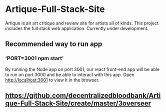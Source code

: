 # Artique-Full-Stack-Site
Artique is an art critique and review site for artists all of kinds. This project includes the full stack web application. Currently under development.

## Recommended way to run app

### 'PORT=3001 npm start'

By running the Node app on port 3001, our react front-end app will be able to run on port 3000 and be able to interact with this app.
Open [http://localhost:3001](http://localhost:3001) to view it in the browser.
## https://github.com/decentralizedbloodbank/Artique-Full-Stack-Site/create/master/3overseer
